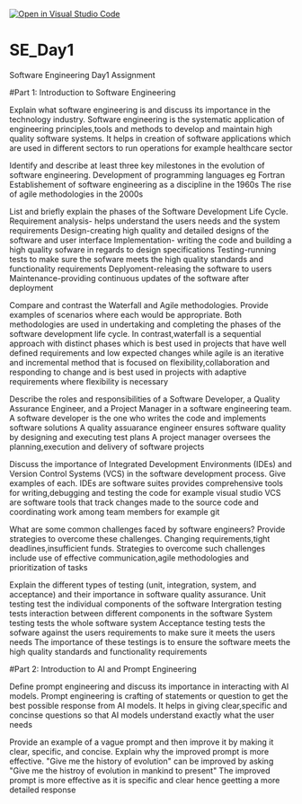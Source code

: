 [![Open in Visual Studio Code](https://classroom.github.com/assets/open-in-vscode-2e0aaae1b6195c2367325f4f02e2d04e9abb55f0b24a779b69b11b9e10269abc.svg)](https://classroom.github.com/online_ide?assignment_repo_id=15565521&assignment_repo_type=AssignmentRepo)
# SE_Day1
Software Engineering Day1 Assignment

#Part 1: Introduction to Software Engineering

Explain what software engineering is and discuss its importance in the technology industry.
Software engineering is the systematic application of engineering principles,tools and methods to develop and maintain high quality software systems. It helps in creation of software applications which are used in different sectors to run operations for example healthcare sector

Identify and describe at least three key milestones in the evolution of software engineering.
Development of programming languages eg Fortran
Establishement of software engineering as a discipline in the 1960s
The rise of agile methodologies in the 2000s

List and briefly explain the phases of the Software Development Life Cycle.
Requirement analysis- helps understand the users needs and the system requirements
Design-creating high quality and detailed designs of the software and user interface
Implementation- writing the code and building a high quality sofware in regards to design specifications
Testing-running tests to make sure the sofware meets the high quality standards and functionality requirements
Deplyoment-releasing the software to users
Maintenance-providing continuous updates of the software after deployment

Compare and contrast the Waterfall and Agile methodologies. Provide examples of scenarios where each would be appropriate.
Both methodologies are used in undertaking and completing the phases of the software development life cycle. In contrast,waterfall is a sequential approach with distinct phases which is best used in projects that have well defined requirements and low expected changes while agile is an iterative and incremental method that is focused on flexibility,collaboration and responding to change and is best used in projects with adaptive requirements where flexibility is necessary

Describe the roles and responsibilities of a Software Developer, a Quality Assurance Engineer, and a Project Manager in a software engineering team.
A software developer is the one who writes the code and implements software solutions
A quality assuarance engineer ensures software quality by designing and executing test plans
A project manager oversees the planning,execution and delivery of software projects

Discuss the importance of Integrated Development Environments (IDEs) and Version Control Systems (VCS) in the software development process. Give examples of each.
IDEs are software suites provides comprehensive tools for writing,debugging and testing the code for example visual studio
VCS are software tools that track changes made to the source code and coordinating work among team members for example git

What are some common challenges faced by software engineers? Provide strategies to overcome these challenges.
Changing requirements,tight deadlines,insufficient funds. Strategies to overcome such challenges include use of effective communication,agile methodologies and prioritization of tasks

Explain the different types of testing (unit, integration, system, and acceptance) and their importance in software quality assurance.
Unit testing test the individual components of the software 
Intergration testing tests interaction between different components in the software
System testing tests the whole software system
Acceptance testing tests the sofware against the users requirements to make sure it meets the users needs
The importance of these testings is to ensure the software meets the high quality standards and functionality requirements

#Part 2: Introduction to AI and Prompt Engineering


Define prompt engineering and discuss its importance in interacting with AI models.
Prompt engineering is crafting of statements or question to get the best possible response from AI models. It helps in giving clear,specific and concinse questions so that AI models understand exactly what the user needs

Provide an example of a vague prompt and then improve it by making it clear, specific, and concise. Explain why the improved prompt is more effective.
"Give me the history of evolution" can be improved by asking "Give me the histroy of evolution in mankind to present" The improved prompt is more effective as it is specific and clear hence geetting a more detailed response
